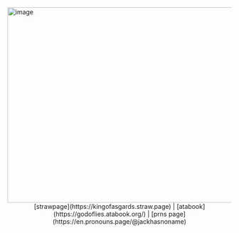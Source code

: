 <img width="1100" height="440" alt="image" src="https://github.com/user-attachments/assets/03436367-604a-410b-86ae-3a5185c53b69" />

<div style="text-align: center;">
[strawpage](https://kingofasgards.straw.page) | [atabook](https://godoflies.atabook.org/) | [prns page](https://en.pronouns.page/@jackhasnoname)
</div>
